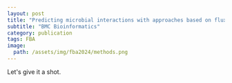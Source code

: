 ```yaml
---
layout: post
title: "Predicting microbial interactions with approaches based on flux balance analysis: an evaluation"
subtitle: "BMC Bioinformatics"
category: publication
tags: FBA
image:
  path: /assets/img/fba2024/methods.png
---
```




Let's give it a shot.


